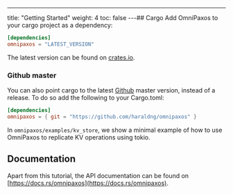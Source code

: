 ---
title: "Getting Started"
weight: 4
toc: false
---## Cargo
Add OmniPaxos to your cargo project as a dependency:

```toml
[dependencies]
omnipaxos = "LATEST_VERSION"
``` 
The latest version can be found on [crates.io](https://crates.io/crates/omnipaxos).

### Github master
You can also point cargo to the latest [Github](https://github.com/haraldng/omnipaxos) master version, instead of a release.
To do so add the following to your Cargo.toml:

```toml
[dependencies]
omnipaxos = { git = "https://github.com/haraldng/omnipaxos" }
```

In ``omnipaxos/examples/kv_store``, we show a minimal example of how to use OmniPaxos to replicate KV operations using tokio.

## Documentation
Apart from this tutorial, the API documentation can be found on [https://docs.rs/omnipaxos](https://docs.rs/omnipaxos).